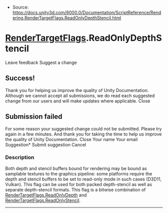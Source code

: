 * Source: https://docs.unity3d.com/6000.0/Documentation/ScriptReference/Rendering.RenderTargetFlags.ReadOnlyDepthStencil.html

#  [RenderTargetFlags](https://docs.unity3d.com/6000.0/Documentation/ScriptReference/Rendering.RenderTargetFlags.html).ReadOnlyDepthStencil
Leave feedback
Suggest a change
## Success!
Thank you for helping us improve the quality of Unity Documentation. Although we cannot accept all submissions, we do read each suggested change from our users and will make updates where applicable.
Close
## Submission failed
For some reason your suggested change could not be submitted. Please <a>try again</a> in a few minutes. And thank you for taking the time to help us improve the quality of Unity Documentation.
Close
Your name Your email Suggestion* Submit suggestion
Cancel
### Description
Both depth and stencil buffers bound for rendering may be bound as samplable textures to the graphics pipeline: some platforms require the depth and stencil buffers to be set to read-only mode in such cases (D3D11, Vulkan). This flag can be used for both packed depth-stencil as well as separate depth-stencil formats. This flag is a bitwise combination of [RenderTargetFlags.ReadOnlyDepth](https://docs.unity3d.com/6000.0/Documentation/ScriptReference/Rendering.RenderTargetFlags.ReadOnlyDepth.html) and [RenderTargetFlags.ReadOnlyStencil](https://docs.unity3d.com/6000.0/Documentation/ScriptReference/Rendering.RenderTargetFlags.ReadOnlyStencil.html).
* * *
